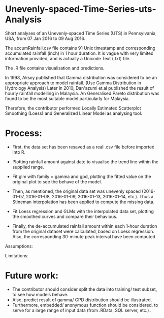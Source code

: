 # Unevenly-spaced-Time-Series-uts-Analysis
Short analyses of an Unevenly-spaced Time Series (UTS) in Pennsylvania, USA, from 07 Jan 2016 to 09 Aug 2016.

The accumRainfall.csv file contains 91 Unix timestamp and corresponding accumulated rainfall (inch) in 1 hour duration. 
It is vague with very limited information provided, and is actually a Unicode Text (.txt) file.



The .R file contains visualisation and predictions.

In 1998, Aksoy published that Gamma distribution was considered to be an appropriate approach to model rainfall. (Use Gamma Distribution in Hydrology Analysis)
Later in 2010, Dan'azumi et.al published the result of hourly rainfall modelling in Malaysia. An Generalised Pareto distribution was found to be the most suitable model particularly for Malaysia. 

Therefore, the contributor performed Locally Estimated Scatterplot Smoothing (Loess) and Generalized Linear Model as analysing tool. 


# Process:

- First, the data set has been resaved as a real .csv file before imported into R.
- Plotting rainfall amount against date to visualise the trend line within the supplied range.
- Fit glm with family = gamma and gpd, plotting the fitted value on the original plot to see the behave of the model.

- Then, as mentioned, the original data set was unevenly spaced (2016-01-07, 2016-01-08, 2016-01-09, 2016-01-13, 2016-01-14, etc.). Thus a Stineman interpolation has been applied to compute the missing data.
- Fit Loess regression and GLMs with the interpolated data set, plotting the smoothed curves and compare their behavious.


- Finally, the de-accumulated rainfall amount within each 1-hour duration from the original dataset were calculated, based on Loess regression. Also, the corresponding 30-minute peak interval have been computed.



Assumptions:

Limitations:


# Future work:
- The contributor should consider split the data into training/ test subset, to see how models behave.
- Also, predict result of gamma/ GPD distribution should be illustrated.
- Furthermore, embedded/ anonymous function should be considered, to serve for a large range of input data (from .RData, SQL server, etc.) .
